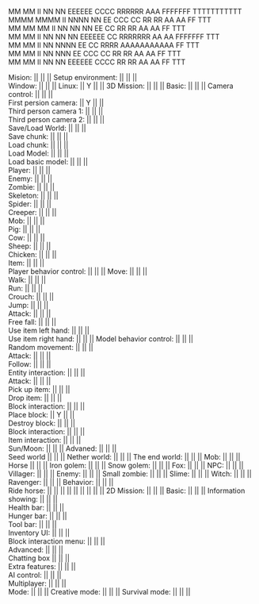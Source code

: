 MM      MM  II  NN     NN  EEEEEE          CCCC     RRRRRR          AAA        FFFFFFF  TTTTTTTTTTT 
MMMM  MMMM  II  NNNN   NN  EE            CCC   CC   RR   RR        AA AA       FF           TTT  
MM  MM  MM  II  NN NN  NN  EE           CC          RR    RR      AA   AA      FF           TTT  
MM      MM  II  NN  NN NN  EEEEEE       CC          RRRRRRR      AA     AA     FFFFFFF      TTT      
MM      MM  II  NN   NNNN  EE           CC          RRRR        AAAAAAAAAAA    FF           TTT  
MM      MM  II  NN    NNN  EE            CCC   CC   RR  RR     AA         AA   FF           TTT  
MM      MM  II  NN     NN  EEEEEE          CCCC     RR   RR   AA           AA  FF           TTT  


Mision:                                     ||      ||                    || 
Setup environment:                          ||      ||                    ||        
    Window:                                 ||      ||                    ||
    Linux:                                  ||  Y   ||                    ||
3D Mission:                                 ||      ||                    ||
    Basic:                                  ||      ||                    ||
        Camera control:                     ||      ||                    ||            
            First persion camera:           ||  Y   ||                    ||                        
            Third person camera 1:          ||      ||                    ||                        
            Third person camera 2:          ||      ||                    ||                        
        Save/Load World:                    ||      ||                    ||                
            Save chunk:                     ||      ||                    ||            
            Load chunk:                     ||      ||                    ||            
        Load Model:                         ||      ||                    ||        
            Load basic model:               ||      ||                    ||                    
                Player:                     ||      ||                    ||            
                Enemy:                      ||      ||                    ||            
                   Zombie:                  ||      ||                    ||                
                   Skeleton:                ||      ||                    ||                    
                   Spider:                  ||      ||                    ||                
                   Creeper:                 ||      ||                    ||                
                Mob:                        ||      ||                    ||            
                   Pig:                     ||      ||                    ||            
                   Cow:                     ||      ||                    ||            
                   Sheep:                   ||      ||                    ||                
                   Chicken:                 ||      ||                    ||                
                Item:                       ||      ||                    ||            
            Player behavior control:        ||      ||                    ||
                Move:                       ||      ||                    ||            
                    Walk:                   ||      ||                    ||                
                    Run:                    ||      ||                    ||                
                    Crouch:                 ||      ||                    ||                
                Jump:                       ||      ||                    ||            
                Attack:                     ||      ||                    ||            
                Free fall:                  ||      ||                    ||                
                Use item left hand:         ||      ||                    ||                        
                Use item right hand:        ||      ||                    ||
            Model behavior control:         ||      ||                    ||                        
                Random movement:            ||      ||                    ||                        
                Attack:                     ||      ||                    ||            
                Follow:                     ||      ||                    ||            
        Entity interaction:                 ||      ||                    ||                
            Attack:                         ||      ||                    ||        
            Pick up item:                   ||      ||                    ||                
            Drop item:                      ||      ||                    ||            
        Block interaction:                  ||      ||                    ||                
            Place block:                    ||  Y   ||                    ||                
            Destroy block:                  ||      ||                    ||                
            Block interaction:              ||      ||                    ||                    
        Item interaction:                   ||      ||                    ||                
        Sun/Moon:                           ||      ||                    ||
    Advaned:                                ||      ||                    ||    
        Seed world                          ||      ||                    ||
        Nether world:                       ||      ||                    ||
        The end world:                      ||      ||                    ||
        Mob:                                ||      ||                    ||
            Horse                           ||      ||                    ||
            Iron golem:                     ||      ||                    ||
            Snow golem:                     ||      ||                    ||
            Fox:                            ||      ||                    ||
        NPC:                                ||      ||                    ||    
            Villager:                       ||      ||                    ||
        Enemy:                              ||      ||                    ||
            Small zombie:                   ||      ||                    ||
            Slime:                          ||      ||                    ||
            Witch:                          ||      ||                    ||
            Ravenger:                       ||      ||                    ||
        Behavior:                           ||      ||                    ||    
            Ride horse:                     ||      ||                    ||
                                            ||      ||                    ||
                                            ||      ||                    ||
2D Mission:                                 ||      ||                    ||
    Basic:                                  ||      ||                    ||
        Information showing:                ||      ||                    ||                    
        Health bar:                         ||      ||                    ||        
        Hunger bar:                         ||      ||                    ||        
        Tool bar:                           ||      ||                    ||        
        Inventory UI:                       ||      ||                    ||            
        Block interaction menu:             ||      ||                    ||                    
    Advanced:                               ||      ||                    ||    
        Chatting box                        ||      ||                    ||            
Extra features:                             ||      ||                    ||    
    AI control:                             ||      ||                    ||    
    Multiplayer:                            ||      ||                    ||        
    Mode:                                   ||      ||                    ||
        Creative mode:                      ||      ||                    ||
        Survival mode:                      ||      ||                    ||
    
                                